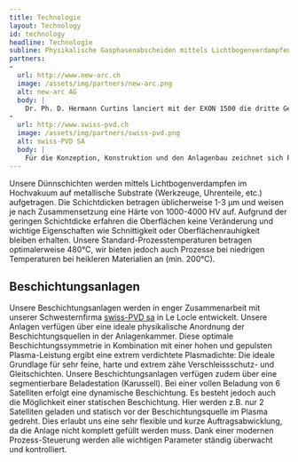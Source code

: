 ```yaml
---
title: Technologie
layout: Technology
id: technology
headline: Technologie
subline: Physikalische Gasphasenabscheiden mittels Lichtbogenverdampfen (PVD-arc)
partners:
-
  url: http://www.new-arc.ch
  image: /assets/img/partners/new-arc.png
  alt: new-arc AG
  body: |
    Dr. Ph. D. Hermann Curtins lanciert mit der EXON 1500 die dritte Generation von PVD Anlagen, in die zahlreiche innovative Ideen aus seiner langjährigen Entwicklungstätigkeit auf dem Gebiet der Oberflächentechnologie eingeflossen sind.
-
  url: http://www.swiss-pvd.ch
  image: /assets/img/partners/swiss-pvd.png
  alt: swiss-PVD SA
  body: |
    Für die Konzeption, Konstruktion und den Anlagenbau zeichnet sich Philippe Maire in engster Kooperation mit Dr. H. Curtins in La Chaux-de-Fonds verantwortlich . Das Team der swiss-PVD SA verfügt über eine langjährige und vielfältige Erfahrung im Anlagenbau von schlüsselfertigen PVD Systemen und hat unter anderem die M2, M4 und L4 Reihe in den Jahren 2000-2005 äusserst erfolgreich auf dem Weltmarkt platziert.
---
```

Unsere Dünnschichten werden mittels Lichtbogenverdampfen im Hochvakuum auf metallische Substrate (Werkzeuge, Uhrenteile, etc.) aufgetragen. Die Schichtdicken betragen üblicherweise 1-3 µm und weisen je nach Zusammensetzung eine Härte von 1000-4000 HV auf. Aufgrund der geringen Schichtdicke erfahren die Oberflächen keine Veränderung und wichtige Eigenschaften wie Schnittigkeit oder Oberflächenrauhigkeit bleiben erhalten. Unsere Standard-Prozesstemperaturen betragen optimalerweise 480°C, wir bieten jedoch auch Prozesse bei niedrigen Temperaturen bei heikleren Materialien an (min. 200°C).

## Beschichtungsanlagen

Unsere Beschichtungsanlagen werden in enger Zusammenarbeit mit unserer Schwesternfirma [swiss-PVD sa](http://www.swiss-pvd.ch) in Le Locle entwickelt. Unsere Anlagen verfügen über eine ideale physikalische Anordnung der Beschichtungsquellen in der Anlagenkammer. Diese optimale Beschichtungssymmetrie in Kombination mit einer hohen und gepulsten Plasma-Leistung ergibt eine extrem verdichtete Plasmadichte: Die ideale Grundlage für sehr feine, harte und extrem zähe Verschleissschutz- und Gleitschichten. Unsere Beschichtungsanlagen verfügen zudem über eine segmentierbare Beladestation (Karussell). Bei einer vollen Beladung von 6 Satelliten erfolgt eine dynamische Beschichtung. Es besteht jedoch auch die Möglichkeit einer statischen Beschichtung. Hier werden z.B. nur 2 Satelliten geladen und statisch vor der Beschichtungsquelle im Plasma gedreht. Dies erlaubt uns eine sehr flexible und kurze Auftragsabwicklung, da die Anlage nicht komplett gefüllt werden muss.
Dank einer modernen Prozess-Steuerung werden alle wichtigen Parameter ständig überwacht und kontrolliert.
